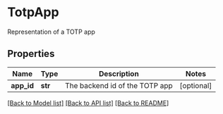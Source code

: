 # TotpApp

Representation of a TOTP app
## Properties
Name | Type | Description | Notes
------------ | ------------- | ------------- | -------------
**app_id** | **str** | The backend id of the TOTP app | [optional] 

[[Back to Model list]](../README.md#documentation-for-models) [[Back to API list]](../README.md#documentation-for-api-endpoints) [[Back to README]](../README.md)


